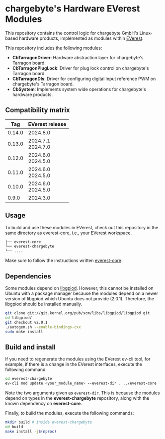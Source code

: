 # chargebyte's Hardware EVerest Modules

This repository contains the control logic for chargebyte GmbH's Linux-based hardware products, implemented as modules within [EVerest](https://github.com/EVerest).

This repository includes the following modules:  
- **CbTarragonDriver**: Hardware abstraction layer for chargebyte's Tarragon board.  
- **CbTarragonPlugLock**: Driver for plug lock control on chargebyte's Tarragon board.  
- **CbTarragonDIs**: Driver for configuring digital input reference PWM on chargebyte's Tarragon board.  
- **CbSystem**: Implements system wide operations for chargebyte's hardware products.

## Compatibility matrix
| Tag | EVerest release |
|----------|----------|
| 0.14.0 | 2024.8.0 |
| 0.13.0 | 2024.7.1 <br> 2024.7.0 |
| 0.12.0 | 2024.6.0 <br> 2024.5.0 |
| 0.11.0 | 2024.6.0 <br> 2024.5.0 |
| 0.10.0 | 2024.6.0 <br> 2024.5.0 |
| 0.9.0  | 2024.3.0 |

## Usage
To build and use these modules in EVerest, check out this repository in the same directory as everest-core, i.e., your EVerest workspace.

```bash
├── everest-core
└── everest-chargebyte
└── ....
```

Make sure to follow the instructions written [everest-core](https://github.com/EVerest/everest-core).

## Dependencies
Some modules depend on [libgpiod](git://git.kernel.org/pub/scm/libs/libgpiod/libgpiod.git). However, this cannot be installed on Ubuntu with a package manager because the modules depend on a newer version of libgpiod which Ubuntu does not provide (2.0.1). Therefore, the libgpiod should be installed manually.

```bash
git clone git://git.kernel.org/pub/scm/libs/libgpiod/libgpiod.git
cd libgpiod/
git checkout v2.0.1
./autogen.sh --enable-bindings-cxx
sudo make install
```

## Build and install
If you need to regenerate the modules using the EVerest ev-cli tool, for example, if there is a change in the EVerest interfaces, execute the following command:

```bash
cd everest-chargebyte
ev-cli mod update <your_module_name> --everest-dir . ../everest-core
```

Note the two arguments given as `everest-dir`. This is because the modules depend on types in the **everest-chargebyte** repository, along with the known dependency on **everest-core**.

Finally, to build the modules, execute the following commands:

```bash
mkdir build # inside everest-chargebyte
cd build
make install -j$(nproc)
```
